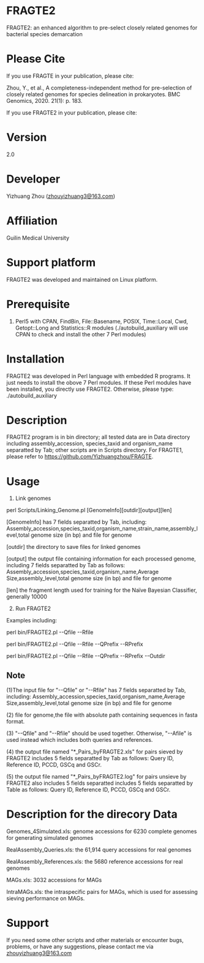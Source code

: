 # FRAGTE2
FRAGTE2: an enhanced algorithm to pre-select closely related genomes for bacterial species demarcation

# Please Cite
If you use FRAGTE in your publication, please cite: 

Zhou, Y., et al., A completeness-independent method for pre-selection of closely related genomes for species
 delineation in prokaryotes. BMC Genomics, 2020. 21(1): p. 183.
 
 If you use FRAGTE2 in your publication, please cite: 
 
# Version
2.0

# Developer
Yizhuang Zhou (zhouyizhuang3@163.com)

# Affiliation
Guilin Medical University

# Support platform
FRAGTE2 was developed and maintained on Linux platform.

# Prerequisite
1. Perl5 with CPAN, FindBin, File::Basename, POSIX, Time::Local, Cwd, Getopt::Long and Statistics::R modules
(./autobuild_auxiliary will use CPAN to check and install the other 7 Perl modules)

# Installation
FRAGTE2 was developed in Perl language with embedded R programs. It just needs to install the obove 7 Perl modules. If these Perl modules have been installed, you directly use FRAGTE2. Otherwise, please type:
./autobuild_auxiliary

# Description
FRAGTE2 program is in bin directory; all tested data are in Data directory including assembly_accession, species_taxid and organism_name separatted by Tab; other scripts are in Scripts directory.
For FRAGTE1, please refer to https://github.com/Yizhuangzhou/FRAGTE. 

# Usage
1. Link genomes

perl Scripts/Linking_Genome.pl [GenomeInfo][outdir][output][len]

[GenomeInfo] has 7 fields separatted by Tab, including:
Assembly_accession,species_taxid,organism_name,strain_name,assembly_level,total genome size (in bp) and file for genome
  
[outdir] the directory to save files for linked genomes

[output] the output file containing information for each processed genome, including 7 fields separatted by Tab as follows:
Assembly_accession,species_taxid,organism_name,Average Size,assembly_level,total genome size (in bp) and file for genome

[len] the fragment length used for training for the Naïve Bayesian Classifier, generally 10000
  
2. Run FRAGTE2

Examples including:

 perl bin/FRAGTE2.pl --Qfile  <Qfile> --Rfile <Rfile>
  
 perl bin/FRAGTE2.pl --Qfile  <Qfile> --Rfile <Rfile> --QPrefix <Prefix> --RPrefix <Prefix>
  
 perl bin/FRAGTE2.pl --Qfile  <Qfile> --Rfile <Rfile> --QPrefix <Prefix> --RPrefix <Prefix> --Outdir <outdir> 

## Note
(1)The input file for "--Qfile" or "--Rfile" has 7 fields separatted by Tab, including: 
  Assembly_accession,species_taxid,organism_name,Average Size,assembly_level,total genome size (in bp)
  and file for genome
  
(2) file for genome,the file with absolute path containing sequences in fasta format.
  
(3) "--Qfile" and "--Rfile" should be used together. Otherwise, "--Afile" is used instead which includes both 
  queries and references.
  
(4) the output file named "*_Pairs_byFRAGTE2.xls" for pairs sieved by FRAGTE2 includes 5 fields separatted by
  Tab as follows: Query ID, Reference ID, PCCD, GSCq and GSCr.
  
(5) the output file named "*_Pairs_byFRAGTE2.log" for pairs unsieve by FRAGTE2 also includes 5 fields separatted
  includes 5 fields separatted by Table as follows: Query ID, Reference ID, PCCD, GSCq and GSCr.
  
# Description for the direcory Data
  
Genomes_4Simulated.xls: genome accessions for 6230 complete genomes for generating simulated genomes
  
RealAssembly_Queries.xls: the 61,914 query accessions for real genomes
  
RealAssembly_References.xls: the 5680 reference accessions for real genomes
  
MAGs.xls: 3032 accessions for MAGs
  
IntraMAGs.xls: the intraspecific pairs for MAGs, which is used for assessing sieving performance on MAGs. 

# Support
If you need some other scripts and other materials or encounter bugs, problems, or have any suggestions, please contact me via zhouyizhuang3@163.com
